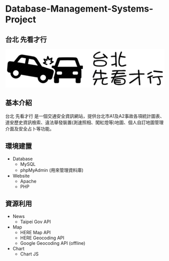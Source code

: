# Database-Management-Systems-Project

## 台北 先看才行
![logo](resource/logo-black.png)

## 基本介紹
台北 先看才行 是一個交通安全資訊網站，提供台北市A1及A2事故各項統計圖表、道安歷史資訊檢索、違法舉發裝置(測速照相、闖紅燈等)地圖、個人自訂地圖管理介面及安全占卜等功能。

## 環境建置
* Database
	* MySQL
	* phpMyAdmin (用來管理資料庫)
* Website
	* Apache
	* PHP

## 資源利用
* News
	* Taipei Gov API
* Map
	* HERE Map API
	* HERE Geocoding API
	* Google Geocoding API (offline)
* Chart
	* Chart JS
